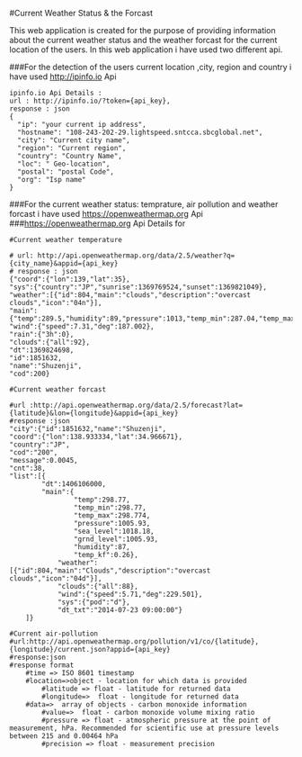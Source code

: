 #Current Weather Status & the Forcast

This web application is created for the purpose of providing information about the current weather status and the weather forcast for the current location of the users. In this web application i have used two different api.

###For the detection of the users current location ,city, region and country i have used http://ipinfo.io Api
```
ipinfo.io Api Details :
url : http://ipinfo.io/?token={api_key},
response : json
{
  "ip": "your current ip address",
  "hostname": "108-243-202-29.lightspeed.sntcca.sbcglobal.net",
  "city": "Current city name",
  "region": "Current region",
  "country": "Country Name",
  "loc": " Geo-location",
  "postal": "postal Code",
  "org": "Isp name"
}
```
###For the current weather status: temprature, air pollution and weather forcast i have used https://openweathermap.org Api
###https://openweathermap.org Api Details for

	#Current weather temperature

	# url: http://api.openweathermap.org/data/2.5/weather?q={city_name}&appid={api_key}
	# response : json
	{"coord":{"lon":139,"lat":35},
	"sys":{"country":"JP","sunrise":1369769524,"sunset":1369821049},
	"weather":[{"id":804,"main":"clouds","description":"overcast clouds","icon":"04n"}],
	"main":{"temp":289.5,"humidity":89,"pressure":1013,"temp_min":287.04,"temp_max":292.04},
	"wind":{"speed":7.31,"deg":187.002},
	"rain":{"3h":0},
	"clouds":{"all":92},
	"dt":1369824698,
	"id":1851632,
	"name":"Shuzenji",
	"cod":200}

	#Current weather forcast
	
	#url :http://api.openweathermap.org/data/2.5/forecast?lat={latitude}&lon={longitude}&appid={api_key}
	#response :json
	"city":{"id":1851632,"name":"Shuzenji",
	"coord":{"lon":138.933334,"lat":34.966671},
	"country":"JP",
	"cod":"200",
	"message":0.0045,
	"cnt":38,
	"list":[{
        	"dt":1406106000,
        	"main":{
            		"temp":298.77,
            		"temp_min":298.77,
            		"temp_max":298.774,
            		"pressure":1005.93,
            		"sea_level":1018.18,
            		"grnd_level":1005.93,
            		"humidity":87,
            		"temp_kf":0.26},
        		"weather":[{"id":804,"main":"Clouds","description":"overcast clouds","icon":"04d"}],
        		"clouds":{"all":88},
        		"wind":{"speed":5.71,"deg":229.501},
        		"sys":{"pod":"d"},
        		"dt_txt":"2014-07-23 09:00:00"}
        ]}

	#Current air-pollution
	#url:http://api.openweathermap.org/pollution/v1/co/{latitude},{longitude}/current.json?appid={api_key}
	#response:json
	#response format
		#time => ISO 8601 timestamp
		#location=>object - location for which data is provided
			#latitude => float - latitude for returned data 
			#longitude=>  float - longitude for returned data
		#data=>  array of objects - carbon monoxide information
			#value=>  float - carbon monoxide volume mixing ratio 
			#pressure => float - atmospheric pressure at the point of measurement, hPa. Recommended for scientific use at pressure levels between 215 and 0.00464 hPa 
			#precision => float - measurement precision


